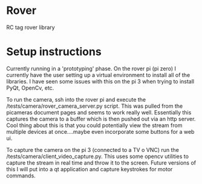 # Rover

RC tag rover library



# Setup instructions

Currently running in a 'prototyping' phase. On the rover pi (pi zero) I currently have the user setting up a virtual environment to install all of the libraries. I have seen some issues with this on the pi 3 when trying to install PyQt, OpenCv, etc.

To run the camera, ssh into the rover pi and execute the /tests/camera/rover_camera_server.py script. This was pulled from the picameras document pages and seems to work really well. Essentially this captures the camera to a buffer which is then pushed out via an http server. Cool thing about this is that you could potentially view the stream from multiple devices at once....maybe even incorporate some buttons for a web ui.

To capture the camera on the pi 3 (connected to a TV o VNC) run the /tests/camera/client_video_capture.py. This uses some opencv utilities to capture the stream in real time and throw it to the screen. Future versions of this I will put into a qt application and capture keystrokes for motor commands.
